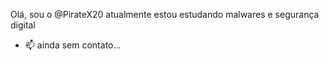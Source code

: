 Olá, sou o @PirateX20 atualmente estou estudando malwares e segurança digital

- 📫 ainda sem contato...
<!---
PirateX20/PirateX20 is a ✨ special ✨ repository because its `README.md` (this file) appears on your GitHub profile.
You can click the Preview link to take a look at your changes.
--->
